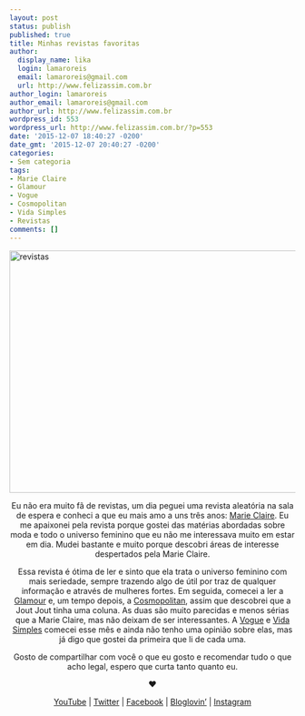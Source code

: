 ```yaml
---
layout: post
status: publish
published: true
title: Minhas revistas favoritas
author:
  display_name: lika
  login: lamaroreis
  email: lamaroreis@gmail.com
  url: http://www.felizassim.com.br
author_login: lamaroreis
author_email: lamaroreis@gmail.com
author_url: http://www.felizassim.com.br
wordpress_id: 553
wordpress_url: http://www.felizassim.com.br/?p=553
date: '2015-12-07 18:40:27 -0200'
date_gmt: '2015-12-07 20:40:27 -0200'
categories:
- Sem categoria
tags:
- Marie Claire
- Glamour
- Vogue
- Cosmopolitan
- Vida Simples
- Revistas
comments: []
---
```

<p><a href="http://www.felizassim.com.br/wp-content/uploads/2015/12/revistas.png"><img class="aligncenter wp-image-554 size-large" src="http://www.felizassim.com.br/wp-content/uploads/2015/12/revistas-1024x682.png" alt="revistas" width="640" height="426" /></a></p>
<p style="text-align: center;">Eu n&atilde;o era muito f&atilde; de revistas, um dia peguei uma revista aleat&oacute;ria na sala de espera e conheci a que eu mais amo a uns tr&ecirc;s anos: <a href="http://www.assineglobo.com.br/produtos/marie-claire/MC/">Marie Claire</a>. Eu me apaixonei pela revista porque gostei das mat&eacute;rias abordadas sobre moda e todo o universo feminino que eu n&atilde;o me interessava muito em estar em dia. Mudei bastante e muito porque descobri &aacute;reas de interesse despertados pela Marie Claire.</p></p>
<p style="text-align: center;">Essa revista &eacute; &oacute;tima de ler e sinto que ela trata o universo feminino com mais seriedade, sempre trazendo algo de &uacute;til por traz de qualquer informa&ccedil;&atilde;o e atrav&eacute;s de mulheres fortes. Em seguida, comecei a ler a <a href="https://www.assineglobo.com.br/produtos/glamour/GL/?site_par=1&amp;origem_par=1&amp;formato_par=PRODUT_DSA&amp;versao_par=GPMIDIA&amp;gclid=Cj0KEQiA-ZSzBRDp3ITHm5KO_JYBEiQA1JjHHD-EYNAJHxlRfUhqHF_hCajPHFxg3EmCc6Qu1IyRg2QaAvBU8P8HAQ">Glamour</a> e, um tempo depois, a <a href="http://www.assine.abril.com.br/portal/assinar/revista-cosmo?origem=google_11_Revista_Cosmopolitan&amp;utm_source=google&amp;utm_medium=cpc&amp;utm_campaign=Revista_Cosmopolitan&amp;gclid=Cj0KEQiA-ZSzBRDp3ITHm5KO_JYBEiQA1JjHHGDilsLA_JAR1J8lcZsAuqeXPYy11CFBt6bNirLouoMaAhKm8P8HAQ">Cosmopolitan</a>, assim que descobrei que a Jout Jout tinha uma coluna. As duas s&atilde;o muito parecidas e menos s&eacute;rias que a Marie Claire, mas n&atilde;o deixam de ser interessantes. A <a href="http://www.assineglobo.com.br/produtos/vogue/VG/?site_par=1&amp;origem_par=1&amp;formato_par=VOGUE_GCN&amp;versao_par=GPMIDIA_GCN&amp;gclid=Cj0KEQiA-ZSzBRDp3ITHm5KO_JYBEiQA1JjHHAyvBlP6ldfen1YIfzSlEt2htDdRN7fGY_3m4cIA-VEaAigQ8P8HAQ">Vogue</a> e <a href="http://www.assine.abril.com.br/portal/assinar/revista-vida-simples?origem=google_11_Revista_Vida_Simples&amp;utm_source=google&amp;utm_medium=cpc&amp;utm_campaign=Revista_Vida_Simples&amp;gclid=Cj0KEQiA-ZSzBRDp3ITHm5KO_JYBEiQA1JjHHGbPeWRLfyBRfpAyypNqK1Ti11eftAmslqscuRxS1O8aAmSl8P8HAQ">Vida Simples</a> comecei esse m&ecirc;s e ainda n&atilde;o tenho uma opini&atilde;o sobre elas, mas j&aacute; digo que gostei da primeira que li de cada uma.</p></p>
<p style="text-align: center;">Gosto de compartilhar com voc&ecirc; o que eu gosto e recomendar tudo o que acho legal, espero que curta tanto quanto eu.</p></p>
<p style="text-align: center;"><b>&hearts;</b></p></p>
<p style="text-align: center;"><a href="https://www.youtube.com/channel/UCTk3xkOSzWzf8Ba-wJN8jDA">YouTube</a> | <a href="https://twitter.com/lettiicee">Twitter</a> | <a href="http://www.facebook.com/blogfelizassim">Facebook</a> | <a href="https://www.bloglovin.com/blogs/feliz-assim-14224049">Bloglovin&rsquo;</a> | <a href="http://instagram.com/lettiicee">Instagram</a></p></p>

